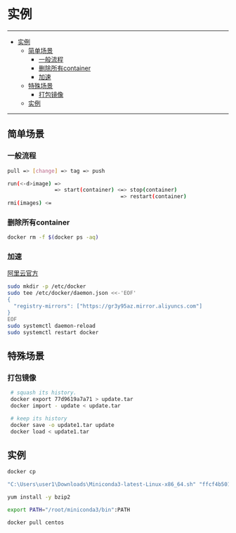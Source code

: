 # 实例

---

- [实例](#实例)
  - [简单场景](#简单场景)
    - [一般流程](#一般流程)
    - [删除所有container](#删除所有container)
    - [加速](#加速)
  - [特殊场景](#特殊场景)
    - [打包镜像](#打包镜像)
  - [实例](#实例-1)

---

## 简单场景

### 一般流程

``` sh
pull => [change] => tag => push

run(<-d>image) =>
               => start(container) <=> stop(container)
                                    => restart(container)
rmi(images) <=
```

### 删除所有container

``` sh
docker rm -f $(docker ps -aq)
```

### 加速

[阿里云官方](https://cr.console.aliyun.com/undefined/instances/mirrors?accounttraceid=9fc4c2ae0d664d6f975c608eb808e015hram)

``` sh
sudo mkdir -p /etc/docker
sudo tee /etc/docker/daemon.json <<-'EOF'
{
  "registry-mirrors": ["https://gr3y95az.mirror.aliyuncs.com"]
}
EOF
sudo systemctl daemon-reload
sudo systemctl restart docker
```

## 特殊场景

### 打包镜像

``` sh
 # squash its history.
 docker export 77d9619a7a71 > update.tar
 docker import - update < update.tar

 # keep its history
 docker save -o update1.tar update 
 docker load < update1.tar
```

## 实例

``` sh
docker cp

"C:\Users\user1\Downloads\Miniconda3-latest-Linux-x86_64.sh" "ffcf4b501621:/home"

yum install -y bzip2

export PATH="/root/miniconda3/bin":PATH

docker pull centos
```
